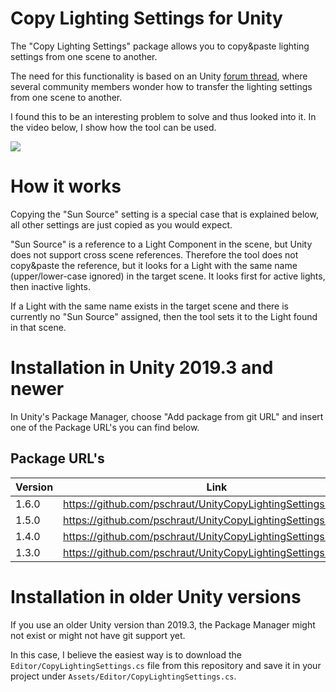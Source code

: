 # Copy Lighting Settings for Unity

The "Copy Lighting Settings" package allows you to copy&paste lighting settings from one scene to another.

The need for this functionality is based on an Unity [forum thread](https://forum.unity.com/threads/copy-lighting-settings-from-scene-to-scene.308634/), where several community members wonder how to transfer the lighting settings from one scene to another.

I found this to be an interesting problem to solve and thus looked into it. In the video below, I show how the tool can be used.

[![](http://img.youtube.com/vi/-TQzrVn1kWM/0.jpg)](https://youtu.be/-TQzrVn1kWM "")

# How it works

Copying the "Sun Source" setting is a special case that is explained below, 
all other settings are just copied as you would expect.

"Sun Source" is a reference to a Light Component in the scene, 
but Unity does not support cross scene references. 
Therefore the tool does not copy&paste the reference, 
but it looks for a Light with the same name (upper/lower-case ignored) in the target scene.
It looks first for active lights, then inactive lights.

If a Light with the same name exists in the target scene and there is 
currently no "Sun Source" assigned, then the tool sets it to the Light found in that scene.

# Installation in Unity 2019.3 and newer

In Unity's Package Manager, choose "Add package from git URL" and insert one of the Package URL's you can find below.

## Package URL's

| Version  |     Link      |
|----------|---------------|
| 1.6.0 | https://github.com/pschraut/UnityCopyLightingSettings.git#1.6.0 |
| 1.5.0 | https://github.com/pschraut/UnityCopyLightingSettings.git#1.5.0 |
| 1.4.0 | https://github.com/pschraut/UnityCopyLightingSettings.git#1.4.0 |
| 1.3.0 | https://github.com/pschraut/UnityCopyLightingSettings.git#1.3.0 |


# Installation in older Unity versions

If you use an older Unity version than 2019.3, the Package Manager might not exist or might not have git support yet.

In this case, I believe the easiest way is to download the `Editor/CopyLightingSettings.cs` file from this repository and save it in your project under `Assets/Editor/CopyLightingSettings.cs`.
